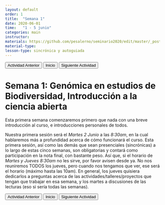 ```yaml
---
layout: default
order: 1
title:  "Semana 1"
date: 2020-06-01
time:   "1 - 5 junio"
categories: main
instructor: 
materials: https://github.com/pesalerno/seminario2020/edit/master/_posts/2020-06-01-1_Semana_1.md
material-type: 
lesson-type: sincrónica y autoguiada 
---
```


<a href=""><button>Actividad Anterior</button></a>		<a href="https://pesalerno.github.io/seminario2020/"><button>Inicio</button></a>    <a href="https://pesalerno.github.io/seminario2020/main/2020/06/02/3_poblacional.html"><button>Siguiente Actividad</button></a>

# Semana 1: Genómica en estudios de Biodiversidad, Introducción a la ciencia abierta


Esta primera semana comenzaremos primero que nada con una breve introducción al curso, e introducciones personales de todos. 

Nuestra primera sesión será el *Martes 2 Junio* a las *8:30am*, en la cual hablaremos más a profundidad acerca de cómo funcionará el curso. 
Esta primera sesión, así como las demás que sean presenciales (sincrónicas) a lo largo de estas cinco semanas, son obligatorias y contará como
participación en la nota final, con bastante peso. Así que, si el horario de *Martes y Jueves 8:30am* no les sirve, por favor
avisen desde ya. No nos reuniremos TODOS los jueves, pero cuando nos tengamos que ver, ese será el horario (máximo hasta las 10am).
En general, los jueves quisiera dedicarlos a preguntas acerca de las actividades/talleres/proyectos que tengan que trabajar en esa semana, y 
los martes a discusiones de las lecturas (eso si sería todas las semanas). 



<a href=""><button>Actividad Anterior</button></a>		<a href="https://pesalerno.github.io/seminario2020/"><button>Inicio</button></a>    <a href="https://pesalerno.github.io/seminario2020/main/2020/06/02/3_poblacional.html"><button>Siguiente Actividad</button></a>
